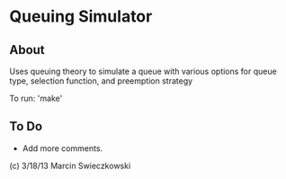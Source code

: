 # Queuing Simulator

## About

Uses queuing theory to simulate a queue with various options for queue type, selection function, and preemption strategy 

To run: 'make'

## To Do

* Add more comments.

(c) 3/18/13 Marcin Swieczkowski
